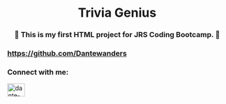 <h1 align="center">
 Trivia Genius </h1>
<h3 align="center">👋
 This is my first HTML project for JRS Coding Bootcamp. 👋</h3>

<h3 align="left"We were given the challenge of creating a travel website after a morning of HTML. This is HTML5 basics with some forms and an introduction to CSS3. I created a NavBar with links to three pages. A testimonials page which utilized avatars and custom cards. Transition colors and simple forms for subscriptions.</h3>

https://github.com/Dantewanders
<h3 align="left">Connect with me:</h3>
<p align="left">
<a href="https://linkedin.com/in/dante-p-taylor" target="blank"><img align="center" src="https://raw.githubusercontent.com/rahuldkjain/github-profile-readme-generator/master/src/images/icons/Social/linked-in-alt.svg" alt="dante-p-taylor" height="30" width="40" /></a>
</p>
